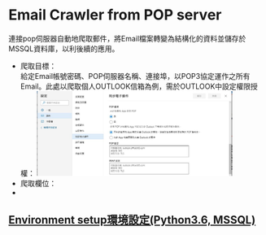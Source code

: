 # Email Crawler from POP server
連接pop伺服器自動地爬取郵件，將Email檔案轉變為結構化的資料並儲存於MSSQL資料庫，以利後續的應用。
<ul>
  <li>爬取目標：</li>
  給定Email帳號密碼、POP伺服器名稱、連接埠，以POP3協定運作之所有Email。此處以爬取個人OUTLOOK信箱為例，需於OUTLOOK中設定權限授權：
  <img src="https://github.com/superRenh/Email-Crawler/blob/master/images/pop%E8%A8%AD%E5%AE%9A.JPG" width="80%" height="80%" style="float.center">
  <li>爬取欄位：</li>
  <li></li>
</ul>

## <ins>Environment setup環境設定(Python3.6, MSSQL)<ins>
